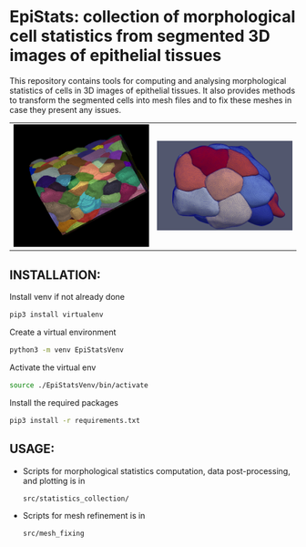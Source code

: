# EpiStats: collection of morphological cell statistics from segmented 3D images of epithelial tissues

This repository contains tools for computing and analysing morphological statistics of cells in 3D images of epithelial tissues. It also provides methods to transform the segmented cells into mesh files and to fix these meshes in case they present any issues.

<table border="0">
  <tr>
    <td><img src="https://github.com/AntanasMurelis/EpiStats/blob/main/images/segmentation.png" alt="Segmented image" width="600"></td>
    <td><img src="https://github.com/AntanasMurelis/EpiStats/blob/main/images/meshes_group.png" alt="Meshes" width="600"></td>
  </tr>
</table>

## INSTALLATION:
Install venv if not already done
```bash
pip3 install virtualenv
```

Create a virtual environment
```bash
python3 -m venv EpiStatsVenv
```

Activate the virtual env
```bash
source ./EpiStatsVenv/bin/activate
```

Install the required packages
```bash
pip3 install -r requirements.txt
```


## USAGE:
- Scripts for morphological statistics computation, data post-processing, and plotting is in
  ```
  src/statistics_collection/
  ```
- Scripts for mesh refinement is in
  ```
  src/mesh_fixing
  ```
 
